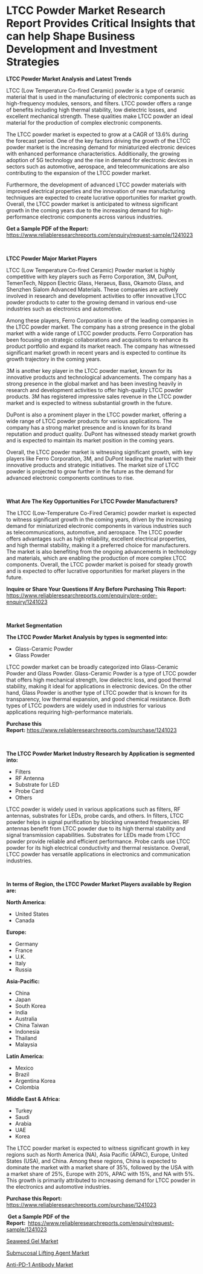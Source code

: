 <p><h1>LTCC Powder Market Research Report Provides Critical Insights that can help Shape Business Development and Investment Strategies</h1></p><p><strong>LTCC Powder Market Analysis and Latest Trends</strong></p>
<p><p>LTCC (Low Temperature Co-fired Ceramic) powder is a type of ceramic material that is used in the manufacturing of electronic components such as high-frequency modules, sensors, and filters. LTCC powder offers a range of benefits including high thermal stability, low dielectric losses, and excellent mechanical strength. These qualities make LTCC powder an ideal material for the production of complex electronic components.</p><p>The LTCC powder market is expected to grow at a CAGR of 13.6% during the forecast period. One of the key factors driving the growth of the LTCC powder market is the increasing demand for miniaturized electronic devices with enhanced performance characteristics. Additionally, the growing adoption of 5G technology and the rise in demand for electronic devices in sectors such as automotive, aerospace, and telecommunications are also contributing to the expansion of the LTCC powder market.</p><p>Furthermore, the development of advanced LTCC powder materials with improved electrical properties and the innovation of new manufacturing techniques are expected to create lucrative opportunities for market growth. Overall, the LTCC powder market is anticipated to witness significant growth in the coming years due to the increasing demand for high-performance electronic components across various industries.</p></p>
<p><strong>Get a Sample PDF of the Report:&nbsp;</strong> <a href="https://www.reliableresearchreports.com/enquiry/request-sample/1241023">https://www.reliableresearchreports.com/enquiry/request-sample/1241023</a></p>
<p>&nbsp;</p>
<p><strong>LTCC Powder Major Market Players</strong></p>
<p><p>LTCC (Low Temperature Co-fired Ceramic) Powder market is highly competitive with key players such as Ferro Corporation, 3M, DuPont, TemenTech, Nippon Electric Glass, Heraeus, Bass, Okamoto Glass, and Shenzhen Sialom Advanced Materials. These companies are actively involved in research and development activities to offer innovative LTCC powder products to cater to the growing demand in various end-use industries such as electronics and automotive.</p><p>Among these players, Ferro Corporation is one of the leading companies in the LTCC powder market. The company has a strong presence in the global market with a wide range of LTCC powder products. Ferro Corporation has been focusing on strategic collaborations and acquisitions to enhance its product portfolio and expand its market reach. The company has witnessed significant market growth in recent years and is expected to continue its growth trajectory in the coming years.</p><p>3M is another key player in the LTCC powder market, known for its innovative products and technological advancements. The company has a strong presence in the global market and has been investing heavily in research and development activities to offer high-quality LTCC powder products. 3M has registered impressive sales revenue in the LTCC powder market and is expected to witness substantial growth in the future.</p><p>DuPont is also a prominent player in the LTCC powder market, offering a wide range of LTCC powder products for various applications. The company has a strong market presence and is known for its brand reputation and product quality. DuPont has witnessed steady market growth and is expected to maintain its market position in the coming years.</p><p>Overall, the LTCC powder market is witnessing significant growth, with key players like Ferro Corporation, 3M, and DuPont leading the market with their innovative products and strategic initiatives. The market size of LTCC powder is projected to grow further in the future as the demand for advanced electronic components continues to rise.</p></p>
<p>&nbsp;</p>
<p><strong>What Are The Key Opportunities For LTCC Powder Manufacturers?</strong></p>
<p><p>The LTCC (Low-Temperature Co-Fired Ceramic) powder market is expected to witness significant growth in the coming years, driven by the increasing demand for miniaturized electronic components in various industries such as telecommunications, automotive, and aerospace. The LTCC powder offers advantages such as high reliability, excellent electrical properties, and high thermal stability, making it a preferred choice for manufacturers. The market is also benefiting from the ongoing advancements in technology and materials, which are enabling the production of more complex LTCC components. Overall, the LTCC powder market is poised for steady growth and is expected to offer lucrative opportunities for market players in the future.</p></p>
<p><strong>Inquire or Share Your Questions If Any Before Purchasing This Report:</strong> <a href="https://www.reliableresearchreports.com/enquiry/pre-order-enquiry/1241023">https://www.reliableresearchreports.com/enquiry/pre-order-enquiry/1241023</a></p>
<p>&nbsp;</p>
<p><strong>Market Segmentation</strong></p>
<p><strong>The LTCC Powder Market Analysis by types is segmented into:</strong></p>
<p><ul><li>Glass-Ceramic Powder</li><li>Glass Powder</li></ul></p>
<p><p>LTCC powder market can be broadly categorized into Glass-Ceramic Powder and Glass Powder. Glass-Ceramic Powder is a type of LTCC powder that offers high mechanical strength, low dielectric loss, and good thermal stability, making it ideal for applications in electronic devices. On the other hand, Glass Powder is another type of LTCC powder that is known for its transparency, low thermal expansion, and good chemical resistance. Both types of LTCC powders are widely used in industries for various applications requiring high-performance materials.</p></p>
<p><strong>Purchase this Report:&nbsp;</strong><a href="https://www.reliableresearchreports.com/purchase/1241023">https://www.reliableresearchreports.com/purchase/1241023</a></p>
<p>&nbsp;</p>
<p><strong>The LTCC Powder Market Industry Research by Application is segmented into:</strong></p>
<p><ul><li>Filters</li><li>RF Antenna</li><li>Substrate for LED</li><li>Probe Card</li><li>Others</li></ul></p>
<p><p>LTCC powder is widely used in various applications such as filters, RF antennas, substrates for LEDs, probe cards, and others. In filters, LTCC powder helps in signal purification by blocking unwanted frequencies. RF antennas benefit from LTCC powder due to its high thermal stability and signal transmission capabilities. Substrates for LEDs made from LTCC powder provide reliable and efficient performance. Probe cards use LTCC powder for its high electrical conductivity and thermal resistance. Overall, LTCC powder has versatile applications in electronics and communication industries.</p></p>
<p>&nbsp;</p>
<p><strong>In terms of Region, the LTCC Powder Market Players available by Region are:</strong></p>
<p>
    <p> <strong> North America: </strong>
        <ul>
            <li>United States</li>
            <li>Canada</li>
        </ul>
        </p> 
    <p> <strong> Europe: </strong>
        <ul>
            <li>Germany</li>
            <li>France</li>
            <li>U.K.</li>
            <li>Italy</li>
            <li>Russia</li>
        </ul>
        </p> 
    <p> <strong> Asia-Pacific: </strong>
        <ul>
            <li>China</li>
            <li>Japan</li>
            <li>South Korea</li>
            <li>India</li>
            <li>Australia</li>
            <li>China Taiwan</li>
            <li>Indonesia</li>
            <li>Thailand</li>
            <li>Malaysia</li>
        </ul>
        </p> 
    <p> <strong> Latin America: </strong>
        <ul>
            <li>Mexico</li>
            <li>Brazil</li>
            <li>Argentina Korea</li>
            <li>Colombia</li>
        </ul>
        </p> 
    <p> <strong> Middle East & Africa: </strong>
        <ul>
            <li>Turkey</li>
            <li>Saudi</li>
            <li>Arabia</li>
            <li>UAE</li>
            <li>Korea</li>
        </ul>
    </p>
    </p>
<p><p>The LTCC powder market is expected to witness significant growth in key regions such as North America (NA), Asia Pacific (APAC), Europe, United States (USA), and China. Among these regions, China is expected to dominate the market with a market share of 35%, followed by the USA with a market share of 25%, Europe with 20%, APAC with 15%, and NA with 5%. This growth is primarily attributed to increasing demand for LTCC powder in the electronics and automotive industries.</p></p>
<p><strong>Purchase this Report: </strong><a href="https://www.reliableresearchreports.com/purchase/1241023">https://www.reliableresearchreports.com/purchase/1241023</a></p>
<p>&nbsp;<strong>Get a Sample PDF of the Report:&nbsp;&nbsp;</strong><a href="https://www.reliableresearchreports.com/enquiry/request-sample/1241023">https://www.reliableresearchreports.com/enquiry/request-sample/1241023</a></p>
<p><strong></strong></p>
<p><p><a href="https://view.publitas.com/reportprime-1/seaweed-gel-market-research-report-provides-critical-insights-that-can-help-shape-business-development-and-investment-strategies/">Seaweed Gel Market</a></p><p><a href="https://view.publitas.com/reportprime-1/submucosal-lifting-agent-market-size-growth-outlook-from-2023-to-2030-projecting-at-markets-trends-analysis-by-application-regional-outlook-and-revenue/">Submucosal Lifting Agent Market</a></p><p><a href="https://view.publitas.com/reportprime-1/anti-pd-1-antibody-market-size-reflecting-a-forecast-till-2030-market-by-type-by-application-and-by-geography/">Anti-PD-1 Antibody Market</a></p></p>
